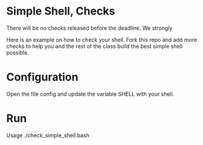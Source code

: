# Simple Shell, Checks
There will be no checks released before the deadline. We strongly

Here is an example on how to check your shell. Fork this repo and add more checks to help you and the rest of the class build the best simple shell possible.

# Configuration
Open the file config and update the variable SHELL with your shell.

# Run
Usage ./check_simple_shell.bash
